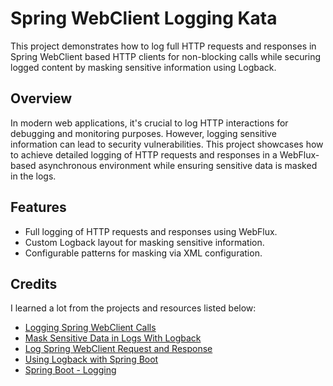 # Spring WebClient Logging Kata

This project demonstrates how to log full HTTP requests and responses in Spring WebClient based HTTP clients
for non-blocking calls while securing logged content by masking sensitive information using Logback.

## Overview

In modern web applications, it's crucial to log HTTP interactions for debugging and monitoring purposes. 
However, logging sensitive information can lead to security vulnerabilities. This project showcases how to achieve
detailed logging of HTTP requests and responses in a WebFlux-based asynchronous environment while ensuring sensitive
data is masked in the logs.

## Features

- Full logging of HTTP requests and responses using WebFlux.
- Custom Logback layout for masking sensitive information.
- Configurable patterns for masking via XML configuration.

## Credits

I learned a lot from the projects and resources listed below:

- [Logging Spring WebClient Calls](https://www.baeldung.com/spring-log-webclient-calls)
- [Mask Sensitive Data in Logs With Logback](https://www.baeldung.com/logback-mask-sensitive-data)
- [Log Spring WebClient Request and Response](https://blog.stackademic.com/log-spring-webclient-request-and-response-412559f07a47)
- [Using Logback with Spring Boot](https://springframework.guru/using-logback-spring-boot/)
- [Spring Boot - Logging](https://docs.spring.io/spring-boot/reference/features/logging.html)
